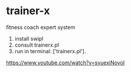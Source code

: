 # trainer-x
fitness coach expert system

1. install swipl
2. consult trainerx.pl
3. run in terminal: ['trainerx.pl'].

https://www.youtube.com/watch?v=svuexiNoyoI

